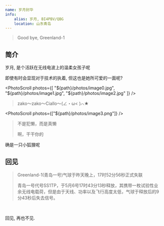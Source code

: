 ```yaml
---
name: 岁月封华
info:
    alias: 岁月, BI4PBV/QBG
    location: 山东青岛
---
```


> Good bye, Greenland-1

## 简介

岁月, 是个活跃在无线电波上的温柔女孩子呢

即使有时会显现对于技术的执着, 但这也是她所可爱的一面呢?

<PhotoScroll photos={[
    "${path}/photos/image0.jpg",
    "${path}/photos/image1.jpg",
    "${path}/photos/image2.jpg"
]} />

> zako～zako～Ciallo～(∠・ω< )⌒★

<PhotoScroll photos={["${path}/photos/image3.png"]} />

> 不是犯懒，而是真懒
>
> 啊，干干你的

确是一只小狐狸呢

## 回见

> Greenland-1(青岛一号)气球于昨天晚上，17时52分56秒正式失联
>
> 青岛一号代号SS1TP，于5月6号17时43分13秒释放，其携带一枚试验性业余无线电载荷，但是由于天线、功率以及飞行高度太低，气球于释放后的9分43秒后失去信号。

<br />

<BlurBlock>回见, 再也不见.</BlurBlock>
